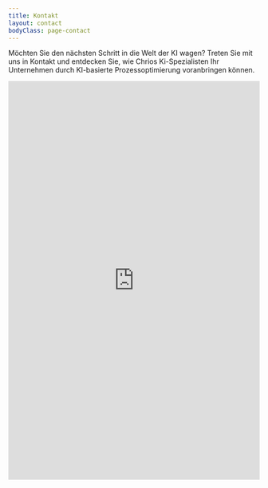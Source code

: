 ```yaml
---
title: Kontakt
layout: contact
bodyClass: page-contact
---
```


Möchten Sie den nächsten Schritt in die Welt der KI wagen? Treten Sie mit uns in Kontakt und entdecken Sie, wie Chrios Ki-Spezialisten Ihr Unternehmen durch KI-basierte Prozessoptimierung voranbringen können.


<iframe src="https://outlook.office365.com/owa/calendar/Terminbuchung@chrio.dev/bookings/" width="100%" height="800" style="border:none;"></iframe>


